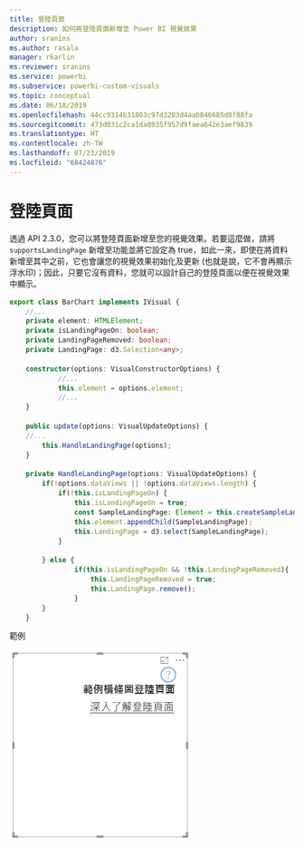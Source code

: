 ```yaml
---
title: 登陸頁面
description: 如何將登陸頁面新增至 Power BI 視覺效果
author: sranins
ms.author: rasala
manager: rkarlin
ms.reviewer: sranins
ms.service: powerbi
ms.subservice: powerbi-custom-visuals
ms.topic: conceptual
ms.date: 06/18/2019
ms.openlocfilehash: 44cc9314b31803c97d3203d4aab846685d8f88fa
ms.sourcegitcommit: 473d031c2ca1da8935f957d9faea642e3aef9839
ms.translationtype: HT
ms.contentlocale: zh-TW
ms.lasthandoff: 07/23/2019
ms.locfileid: "68424876"
---
```

# <a name="landing-page"></a>登陸頁面

透過 API 2.3.0，您可以將登陸頁面新增至您的視覺效果。若要這麼做，請將 `supportsLandingPage` 新增至功能並將它設定為 true，如此一來，即使在將資料新增至其中之前，它也會讓您的視覺效果初始化及更新 (也就是說，它不會再顯示浮水印)；因此，只要它沒有資料，您就可以設計自己的登陸頁面以便在視覺效果中顯示。

```typescript
export class BarChart implements IVisual {
    //...
    private element: HTMLElement;
    private isLandingPageOn: boolean;
    private LandingPageRemoved: boolean;
    private LandingPage: d3.Selection<any>;

    constructor(options: VisualConstructorOptions) {
            //...
            this.element = options.element;
            //...
    }

    public update(options: VisualUpdateOptions) {
    //...
        this.HandleLandingPage(options);
    }

    private HandleLandingPage(options: VisualUpdateOptions) {
        if(!options.dataViews || !options.dataViews.length) {
            if(!this.isLandingPageOn) {
                this.isLandingPageOn = true;
                const SampleLandingPage: Element = this.createSampleLandingPage(); //create a landing page
                this.element.appendChild(SampleLandingPage);
                this.LandingPage = d3.select(SampleLandingPage);
            }

        } else {
                if(this.isLandingPageOn && !this.LandingPageRemoved){
                    this.LandingPageRemoved = true;
                    this.LandingPage.remove();
                }
        }
    }
```

範例

![登陸頁面的螢幕擷取畫面](./media/landing-page.png)
